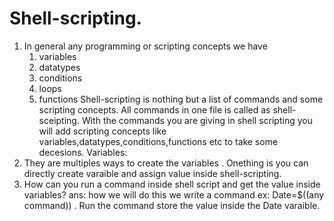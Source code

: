 # Shell-scripting.

1. In general any programming or scripting concepts we have
   1. variables
   2. datatypes
   3. conditions
   4. loops
   5. functions
Shell-scripting is nothing but a list of commands and some scripting concepts. All commands in one file is called as shell-sceipting. With the commands you are giving in shell scripting you will add scripting concepts like variables,datatypes,conditions,functions etc to take some decesions.
Variables:
 1. They are multiples ways to create the variables . Onething is you can directly create varaible and assign value inside shell-scripting.
 2. How can you run a command inside shell script and get the value inside variables?
 ans: how we will do this we write a command ex: Date=$((any command)) . Run the command store the value inside the Date varaible.
 
